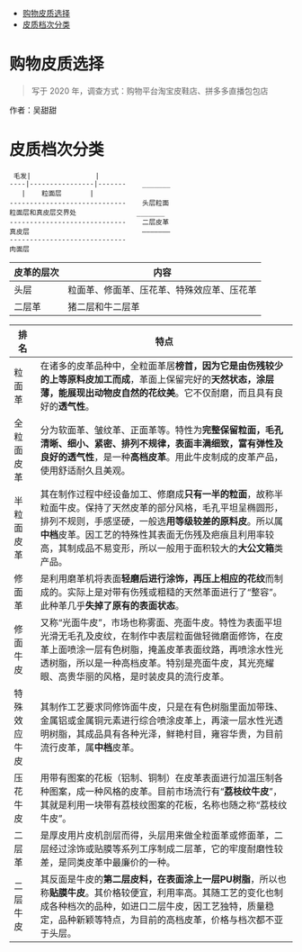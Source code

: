 <!-- TOC -->

- [购物皮质选择](#购物皮质选择)
- [皮质档次分类](#皮质档次分类)

<!-- /TOC -->

# 购物皮质选择

>写于 2020 年，调查方式：购物平台淘宝皮鞋店、拼多多直播包包店

作者：吴甜甜

# 皮质档次分类


```
 毛发|                |
----|----------------|-------    _______
   |    粒面层       |
-----------------------------    头层粒面
粒面层和真皮层交界处               _______
-----------------------------    二层皮革
真皮层                            ———————
-----------------------------
肉面层

```


皮革的层次|内容
---|---|
头层|粒面革、修面革、压花革、特殊效应革、压花革
二层革|猪二层和牛二层革


排名|特点
---|---
粒面革|在诸多的皮革品种中，全粒面革居**榜首，因为它是由伤残较少的上等原料皮加工而成**，革面上保留完好的**天然状态，涂层薄，能展现出动物皮自然的花纹美**。它不仅耐磨，而且具有良好的**透气性**。
全粒面皮革|分为软面革、皱纹革、正面革等。特性为**完整保留粒面，毛孔清晰、细小、紧密、排列不规律，表面丰满细致，富有弹性及良好的透气性**，是一种**高档皮革**。用此牛皮制成的皮革产品，使用舒适耐久且美观。
半粒面皮革|其在制作过程中经设备加工、修磨成**只有一半的粒面**，故称半粒面牛皮。保持了天然皮革的部分风格，毛孔平坦呈椭圆形，排列不规则，手感坚硬，一般选**用等级较差的原料皮**。所以属**中档**皮革。因工艺的特殊性其表面无伤残及疤痕且利用率较高，其制成品不易变形，所以一般用于面积较大的**大公文箱**类产品。
修面革|是利用磨革机将表面**轻磨后进行涂饰，再压上相应的花纹**而制成的。实际上是对带有伤残或粗糙的天然革面进行了“整容”。此种革几乎**失掉了原有的表面状态**。
修面牛皮|又称“光面牛皮”，市场也称雾面、亮面牛皮。特性为表面平坦光滑无毛孔及皮纹，在制作中表层粒面做轻微磨面修饰，在皮革上面喷涂一层有色树脂，掩盖皮革表面纹路，再喷涂水性光透树脂，所以是一种高档皮革。特别是亮面牛皮，其光亮耀眼、高贵华丽的风格，是时装皮具的流行皮革。
特殊效应牛皮|其制作工艺要求同修饰面牛皮，只是在有色树脂里面加带珠、金属铝或金属铜元素进行综合喷涂皮革上，再滚一层水性光透明树脂，其成品具有各种光泽，鲜艳村目，雍容华贵，为目前流行皮革，属**中档**皮革。
压花牛皮|用带有图案的花板（铝制、铜制）在皮革表面进行加温压制各种图案，成一种风格的皮革。目前市场流行有“**荔枝纹牛皮**”，其就是利用一块带有荔枝纹图案的花板，名称也随之称“荔枝纹牛皮”。
二层革|是厚皮用片皮机剖层而得，头层用来做全粒面革或修面革，二层经过涂饰或贴膜等系列工序制成二层革，它的牢度耐磨性较差，是同类皮革中最廉价的一种。
二层牛皮|其反面是牛皮的**第二层皮料，在表面涂上一层PU树脂**，所以也称**贴膜牛皮**。其价格较便宜，利用率高。其随工艺的变化也制成各种档次的品种，如进口二层牛皮，因工艺独特，质量稳定，品种新颖等特点，为目前的高档皮革，价格与档次都不亚于头层。
